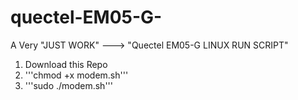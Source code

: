 # quectel-EM05-G-
A Very "JUST WORK" ---> "Quectel EM05-G LINUX RUN SCRIPT" 

1. Download this Repo 
2. '''chmod +x modem.sh'''
3. '''sudo ./modem.sh'''
